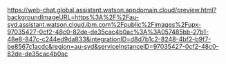 https://web-chat.global.assistant.watson.appdomain.cloud/preview.html?backgroundImageURL=https%3A%2F%2Fau-syd.assistant.watson.cloud.ibm.com%2Fpublic%2Fimages%2Fupx-97035427-0cf2-48c0-82de-de35cac4b0ac%3A%3A057485bb-27b1-48e8-847c-c244ed9da833&integrationID=d8d7b1c2-8248-4bf2-b9f7-be8567c1acdc&region=au-syd&serviceInstanceID=97035427-0cf2-48c0-82de-de35cac4b0ac

